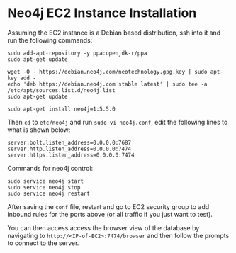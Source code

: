 # Neo4j EC2 Instance Installation

Assuming the EC2 instance is a Debian based distribution, ssh into it and run the following commands:

```shell
sudo add-apt-repository -y ppa:openjdk-r/ppa
sudo apt-get update

wget -O - https://debian.neo4j.com/neotechnology.gpg.key | sudo apt-key add -
echo 'deb https://debian.neo4j.com stable latest' | sudo tee -a /etc/apt/sources.list.d/neo4j.list
sudo apt-get update

sudo apt-get install neo4j=1:5.5.0
```

Then `cd` to `etc/neo4j` and run `sudo vi neo4j.conf`, edit the following lines to what is shown below:

```shell
server.bolt.listen_address=0.0.0.0:7687
server.http.listen_address=0.0.0.0:7474
server.https.listen_address=0.0.0.0:7474
```

Commands for neo4j control:

```shell
sudo service neo4j start
sudo service neo4j stop
sudo service neo4j restart
```

After saving the `conf` file, restart and go to EC2 security group to add inbound rules for the ports above (or all traffic if you just want to test).

You can then access access the browser view of the database by navigating to `http://<IP-of-EC2>:7474/browser` and then follow the prompts to connect to the server.